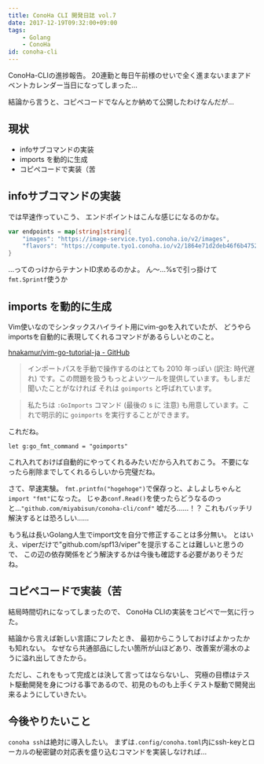 ```yaml
---
title: ConoHa CLI 開発日誌 vol.7
date: 2017-12-19T09:32:00+09:00
tags:
    - Golang
    - ConoHa
id: conoha-cli
---
```


ConoHa-CLIの進捗報告。
20連勤と毎日午前様のせいで全く進まないままアドベントカレンダー当日になってしまった…

結論から言うと、コピペコードでなんとか納めて公開したわけなんだが…

## 現状

- infoサブコマンドの実装
- imports を動的に生成
- コピペコードで実装（苦

<!-- more -->

## infoサブコマンドの実装

では早速作っていこう、
エンドポイントはこんな感じになるのかな。

```Go
var endpoints = map[string]string]{
    "images": "https://image-service.tyo1.conoha.io/v2/images",
    "flavors": "https://compute.tyo1.conoha.io/v2/1864e71d2deb46f6b47526b69c65a45d/flavors",
}
```

…ってのっけからテナントID求めるのかよ。
ん〜…%sで引っ掛けて`fmt.Sprintf`使うか

## imports を動的に生成

Vim使いなのでシンタックスハイライト用にvim-goを入れていたが、
どうやらimportsを自動的に表現してくれるコマンドがあるらしいとのこと。

[hnakamur/vim-go-tutorial-ja - GitHub](https://github.com/hnakamur/vim-go-tutorial-ja)

> インポートパスを手動で操作するのはとても 2010 年っぽい (訳注: 時代遅れ) です。この問題を扱うもっとよいツールを提供しています。もしまだ聞いたことがなければ それは `goimports` と呼ばれています。

> 私たちは `:GoImports` コマンド (最後の s に 注意) も用意しています。これで明示的に `goimports` を実行することができます。

これだね。

```
let g:go_fmt_command = "goimports"
```

これ入れておけば自動的にやってくれるみたいだから入れておこう。
不要になったら削除までしてくれるらしいから完璧だね。

さて、早速実験。
`fmt.printfn("hogehoge")`で保存っと、よしよしちゃんと`import "fmt"`になった。
じゃあ`conf.Read()`を使ったらどうなるのっと…`"github.com/miyabisun/conoha-cli/conf"`
嘘だろ……！？ これもバッチリ解決するとは恐ろしい……

もう私は長いGolang人生でimport文を自分で修正することは多分無い。
とはいえ、viperだけで"github.com/spf13/viper"を提示することは難しいと思うので、
この辺の依存関係をどう解決するかは今後も確認する必要がありそうだね。

## コピペコードで実装（苦

結局時間切れになってしまったので、
ConoHa CLIの実装をコピペで一気に行った。

結論から言えば新しい言語にフレたとき、
最初からこうしておけばよかったかも知れない。
なぜなら共通部品にしたい箇所が山ほどあり、改善案が湯水のように溢れ出してきたから。

ただし、これをもって完成とは決して言ってはならないし、
究極の目標はテスト駆動開発を身につける事であるので、初見のものも上手くテスト駆動で開発出来るようにしていきたい。

## 今後やりたいこと

`conoha ssh`は絶対に導入したい。
まずは`.config/conoha.toml`内にssh-keyとローカルの秘密鍵の対応表を盛り込むコマンドを実装しなければ…

